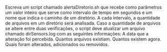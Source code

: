 Escreva um script chamado alertaDiretorio.sh que recebe como parâmetros um valor inteiro que serve como intervalo de tempo em segundos e um nome que indica o caminho de um diretório.
A cada intervalo, a quantidade de arquivos em um diretório será analisada. Caso a quantidade de arquivos se altere entre duas verificações, o script deve atualizar um arquivo chamado dirSensors.log com as seguintes informações:
A data que a alteração foi percebida.
Quantos arquivos existiam.
Quantos existem agora.
Quais foram alterados, adicionados ou removidos.
